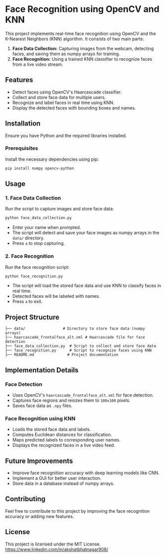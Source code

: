 # Face Recognition using OpenCV and KNN

This project implements real-time face recognition using OpenCV and the K-Nearest Neighbors (KNN) algorithm. It consists of two main parts:
1. **Face Data Collection:** Capturing images from the webcam, detecting faces, and saving them as numpy arrays for training.
2. **Face Recognition:** Using a trained KNN classifier to recognize faces from a live video stream.

## Features
- Detect faces using OpenCV's Haarcascade classifier.
- Collect and store face data for multiple users.
- Recognize and label faces in real time using KNN.
- Display the detected faces with bounding boxes and names.

## Installation
Ensure you have Python and the required libraries installed.

### Prerequisites
Install the necessary dependencies using pip:
```bash
pip install numpy opencv-python
```

## Usage

### 1. Face Data Collection
Run the script to capture images and store face data:
```bash
python face_data_collection.py
```
- Enter your name when prompted.
- The script will detect and save your face images as numpy arrays in the `data/` directory.
- Press `a` to stop capturing.

### 2. Face Recognition
Run the face recognition script:
```bash
python face_recognition.py
```
- The script will load the stored face data and use KNN to classify faces in real time.
- Detected faces will be labeled with names.
- Press `a` to exit.

## Project Structure
```
├── data/                 # Directory to store face data (numpy arrays)
├── haarcascade_frontalface_alt.xml # Haarcascade file for face detection
├── face_data_collection.py  # Script to collect and store face data
├── face_recognition.py      # Script to recognize faces using KNN
├── README.md               # Project documentation
```

## Implementation Details
### Face Detection
- Uses OpenCV's `haarcascade_frontalface_alt.xml` for face detection.
- Captures face regions and resizes them to `100x100` pixels.
- Saves face data as `.npy` files.

### Face Recognition using KNN
- Loads the stored face data and labels.
- Computes Euclidean distances for classification.
- Maps predicted labels to corresponding user names.
- Displays the recognized faces in a live video feed.

## Future Improvements
- Improve face recognition accuracy with deep learning models like CNN.
- Implement a GUI for better user interaction.
- Store data in a database instead of numpy arrays.

## Contributing
Feel free to contribute to this project by improving the face recognition accuracy or adding new features.

## License
This project is licensed under the MIT License.
https://www.linkedin.com/in/akshatbhatnagar908/


